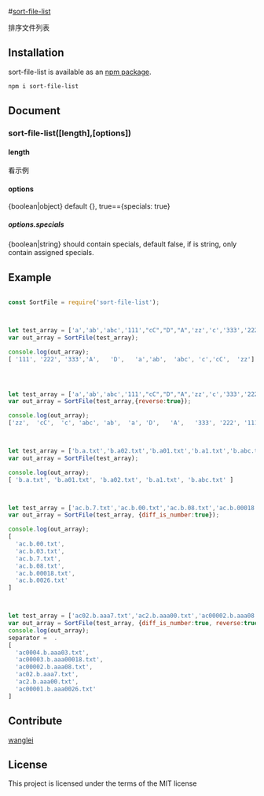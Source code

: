 #[sort-file-list](https://github.com/lei006/sort-file-list)

排序文件列表

## Installation

sort-file-list is available as an [npm package](https://www.npmjs.com/package/sort-file-list).

```sh
npm i sort-file-list
```

## Document

### sort-file-list([length],[options])

#### length
看示例

#### options
{boolean|object} default {}, true=={specials: true}

##### options.specials
{boolean|string} should contain specials, default false, if is string, only contain assigned specials.

## Example

```javascript

const SortFile = require('sort-file-list');



let test_array = ['a','ab','abc','111',"cC","D","A",'zz','c','333','222'];
var out_array = SortFile(test_array);

console.log(out_array); 
[ '111', '222', '333','A',   'D',   'a','ab',  'abc', 'c','cC',  'zz']




let test_array = ['a','ab','abc','111',"cC","D","A",'zz','c','333','222'];
var out_array = SortFile(test_array,{reverse:true});

console.log(out_array); 
['zz',  'cC',  'c', 'abc', 'ab',  'a', 'D',   'A',   '333', '222', '111']



let test_array = ['b.a.txt','b.a02.txt','b.a01.txt','b.a1.txt','b.abc.txt'];
var out_array = SortFile(test_array);

console.log(out_array);
[ 'b.a.txt', 'b.a01.txt', 'b.a02.txt', 'b.a1.txt', 'b.abc.txt' ]



let test_array = ['ac.b.7.txt','ac.b.00.txt','ac.b.08.txt','ac.b.00018.txt','ac.b.0026.txt','ac.b.03.txt'];
var out_array = SortFile(test_array, {diff_is_number:true});

console.log(out_array);
[
  'ac.b.00.txt',
  'ac.b.03.txt',
  'ac.b.7.txt',
  'ac.b.08.txt',
  'ac.b.00018.txt',
  'ac.b.0026.txt'
]



let test_array = ['ac02.b.aaa7.txt','ac2.b.aaa00.txt','ac00002.b.aaa08.txt','ac00003.b.aaa00018.txt','ac00001.b.aaa0026.txt','ac0004.b.aaa03.txt'];
var out_array = SortFile(test_array, {diff_is_number:true, reverse:true});
console.log(out_array);
separator =  .
[
  'ac0004.b.aaa03.txt',
  'ac00003.b.aaa00018.txt',
  'ac00002.b.aaa08.txt',
  'ac02.b.aaa7.txt',
  'ac2.b.aaa00.txt',
  'ac00001.b.aaa0026.txt'
]

```

## Contribute

[wanglei](https://github.com/lei006)

## License

This project is licensed under the terms of the MIT license
